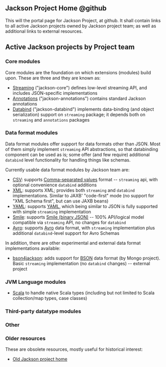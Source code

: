 ## Jackson Project Home @github

This will the portal page for Jackson Project, at github.
It shall contain links to all active Jackson projects owned by Jackson project team;
as well as additional links to external resources.

## Active Jackson projects by Project team

### Core modules

Core modules are the foundation on which extensions (modules) build upon.
These are three and they are known as:

* [Streaming](../../../jackson-core) ("jackson-core") defines low-level streaming API, and includes JSON-specific implementations
* [Annotations](../../../jackson-annotations) ("jackson-annotations") contains standard Jackson annotations
* [Databind](../../../jackson-databind) ("jackson-databind") implements data-binding (and object serialization) support on `streaming` package; it depends both on `streaming` and `annotations` packages

### Data format modules

Data format modules offer support for data formats other than JSON.
Most of them simply implement `streaming` API abstractions, so that databinding component can be used as is; some offer (and few require) additional `databind` level functionality for handling things like schemas.

Currently usable data format modules by Jackson team are:

* [CSV](../../../jackson-dataformat-xml): supports [Comma-separated values](http://en.wikipedia.org/wiki/Comma-separated_values) format -- `streaming` api, with optional convenience `databind` additions
* [XML](../../../jackson-dataformat-xml): supports XML; provides both `streaming` and `databind` implementations. Similar to JAXB' "code-first" mode (no support for "XML Schema first", but can use JAXB beans)
* [YAML](../../../jackson-dataformat-xml): supports [YAML](http://en.wikipedia.org/wiki/Yaml), which being similar to JSON is fully supported with simple `streaming` implementation
* [Smile](../../../jackson-dataformat-xml): supports [Smile (binary JSON)](http://wiki.fasterxml.com/SmileFormatSpec) -- 100% API/logical model compatible via `streaming` API, no changes for `databind`
* [Avro](../../../jackson-dataformat-xml): supports [Avro](http://en.wikipedia.org/wiki/Apache_Avro) data format, with `streaming` implementation plus additional `databind`-level support for Avro Schemas

In addition, there are other experimental and external data format implementations available:

* [bson4jackson](https://github.com/michel-kraemer/bson4jackson): adds support for [BSON](http://en.wikipedia.org/wiki/BSON) data format (by Mongo project). Basic `streaming` implementation (no `databind` changes) -- external project

### JVM Language modules

* [Scala](https://github.com/FasterXML/jackson-module-scala) to handle native Scala types (including but not limited to Scala collection/map types, case classes)

### Third-party datatype modules

### Other


### Older resources

These are obsolete resources, mostly useful for historical interest:

* [Old Jackson project home](http://jackson.codehaus.org)

